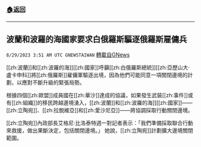 ###  [:house:返回](README.md)
---


## 波蘭和波羅的海國家要求白俄羅斯驅逐俄羅斯雇傭兵
`8/29/2023 3:51 AM UTC GNEWSTAIWAN` [轉載自GNews](https://gnews.org/articles/1613059)



[[zh:波蘭]]和[[zh:波羅的海]][[zh:國家]]呼籲[[zh:白俄羅斯總統]][[zh:亞歷山大·盧卡申科]]將[[zh:俄羅斯]]雇傭軍驅逐出境，因為他們可能同意一項關閉邊境的計劃，以應對不斷升級的緊張局勢。  

根據四個[[zh:歐盟]]成員國在[[zh:華沙]]達成的協議，如果發生武裝[[zh:事件]]或有[[zh:組織]]的移民跨越邊境湧入，[[zh:波蘭]]和[[zh:波羅的海]][[zh:國家]]——[[zh:立陶宛]]、[[zh:拉脫維亞]]和[[zh:愛沙尼亞]]——將協調採取行動關閉邊境。

  

[[zh:立陶宛]]內政部長艾格尼·比洛泰特週一對記者表示：「我們準備採取聯合行動來救援，做出果斷決定，包括關閉邊境。」 她說，[[zh:立陶宛]]計劃擴大邊境關閉範圍。
